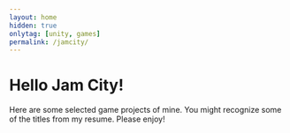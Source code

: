 ```yaml
---
layout: home
hidden: true
onlytag: [unity, games]
permalink: /jamcity/
---
```


# Hello Jam City!

Here are some selected game projects of mine. You might recognize some of the titles from my resume. Please enjoy!
